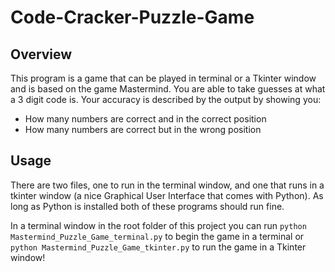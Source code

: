 # Code-Cracker-Puzzle-Game

## Overview

This program is a game that can be played in terminal or a Tkinter window and is based on the game Mastermind. You are able to take guesses at what a 3 digit code is. Your accuracy is described by the output by showing you:
  - How many numbers are correct and in the correct position
  - How many numbers are correct but in the wrong position

## Usage

There are two files, one to run in the terminal window, and one that runs in a tkinter window (a nice Graphical User Interface that comes with Python). As long as Python is installed both of these programs should run fine.

In a terminal window in the root folder of this project you can run ```python Mastermind_Puzzle_Game_terminal.py``` to begin the game in a terminal or ```python Mastermind_Puzzle_Game_tkinter.py``` to run the game in a Tkinter window!

